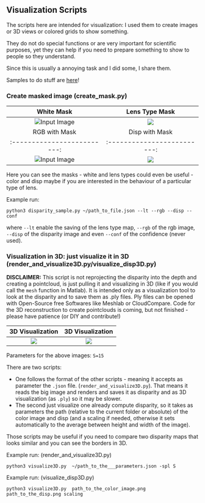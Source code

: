 ## Visualization Scripts

The scripts here are intended for visualization: I used them to create images or 3D views or colored grids to show something.

They do not do special functions or are very important for scientific purposes, yet they can help if you need to prepare something to show to people so they understand.

Since this is usually a annoying task and I did some, I share them.

Samples to do stuff are [here](https://github.com/PlenopticToolbox/PlenopticToolbox2.0/tree/master/python/samples)!

### Create masked image (create_mask.py)

White Mask              |  Lens Type Mask
:-------------------------:|:-------------------------:
![Input Image](https://github.com/PlenopticToolbox/PlenopticToolbox2.0/blob/master/THUMBNAILS/vis/mask.png)  |  ![](https://github.com/PlenopticToolbox/PlenopticToolbox2.0/blob/master/THUMBNAILS/vis/lens_types_mask.png)
RGB with Mask            |  Disp with Mask
:-------------------------:|:-------------------------:
![Input Image](https://github.com/PlenopticToolbox/PlenopticToolbox2.0/blob/master/THUMBNAILS/vis/rgb_m.jpg)  |  ![](https://github.com/PlenopticToolbox/PlenopticToolbox2.0/blob/master/THUMBNAILS/vis/disp_m.jpg)

Here you can see the masks - white and lens types could even be useful - color and disp maybe if you are interested in the behaviour of a particular type of lens. 

Example run:

`python3 disparity_sample.py ~/path_to_file.json --lt --rgb --disp --conf`

where `--lt` enable the saving of the lens type map, `--rgb` of the rgb image, `--disp` of the disparity image and even `--conf` of the confidence (never used).


### Visualization in 3D: just visualize it in 3D (render_and_visualize3D.py/visualize_disp3D.py)

**DISCLAIMER:** This script is not reprojecting the disparity into the depth and creating a pointcloud, is just pulling it and visualizing in 3D (like if you would call the `mesh` function in Matlab). It is intended only as a visualization tool to look at the disparity and to save them as .ply files. 
Ply files can be opened with Open-Source free Softwares like Meshlab or CloudCompare.
Code for the 3D reconstruction to create pointclouds is coming, but not finished - please have patience (or DIY and contribute!)

3D Visualization					|  3D Visualization					|
:-------------------------:|:-------------------------:|
![](https://github.com/PlenopticToolbox/PlenopticToolbox2.0/blob/master/THUMBNAILS/visualize3D_1.png)  |  ![](https://github.com/PlenopticToolbox/PlenopticToolbox2.0/blob/master/THUMBNAILS/visualize3D_2.png) |  

Parameters for the above images: `S=15`

There are two scripts:
 - One follows the format of the other scripts - meaning it accepts as parameter the `.json` file. (`render_and_visualize3D.py`). That means it reads the big image and renders and saves it as disparity and as 3D visualization (as `.ply`) so it may be slower.
 - The second just visualize one already compute disparity, so it takes as parameters the path (relative to the current folder or absolute) of the color image and disp (and a scaling if needed, otherwise it sets automatically to the average between height and width of the image).

Those scripts may be useful if you need to compare two disparity maps that looks similar and you can see the borders in 3D.

Example run: (render_and_visualize3D.py)

`python3 visualize3D.py  ~/path_to_the___parameters.json -spl S`

Example run: (visualize_disp3D.py)

`python3 visualize3D.py  path_to_the_color_image.png path_to_the_disp.png scaling`



